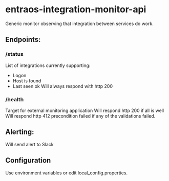 # entraos-integration-monitor-api
Generic monitor observing that integration between services do work.

## Endpoints:

### /status
List of integrations currently supporting:
* Logon
* Host is found
* Last seen ok
Will always respond with http 200

### /health
Target for external monitoring application
Will respond http 200 if all is well
Will respond http 412 precondition failed if any of the validations failed.

## Alerting:
Will send alert to Slack

## Configuration

Use environment variables or edit local_config.properties.
